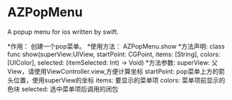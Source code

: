 # AZPopMenu
A popup menu for ios written by swift.

*作用：
    创建一个pop菜单。
*使用方法： 
    AZPopMenu.show
*方法声明:
    class func show(superView:UIView, startPoint: CGPoint, items: [String], colors: [UIColor], selected: (itemSelected: Int) -> Void)
*方法参数:
    superView:  父View，请使用ViewController.view,方便计算坐标
    startPoint: pop菜单上方的箭头位置，使用superView的坐标
    items:      要显示的菜单项
    colors:     菜单项前显示的色块
    selected:   选中菜单项后调用的闭包
